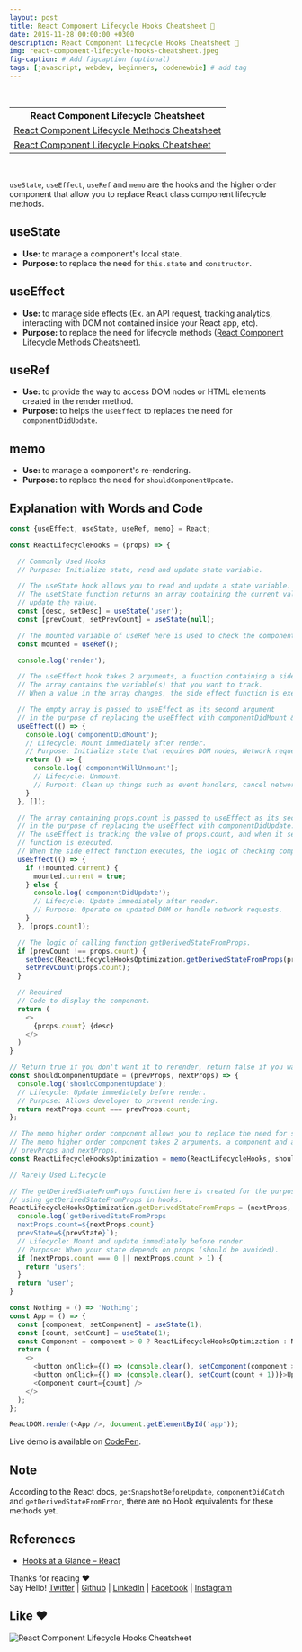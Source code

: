 ```yaml
---
layout: post
title: React Component Lifecycle Hooks Cheatsheet 📄
date: 2019-11-28 00:00:00 +0300
description: React Component Lifecycle Hooks Cheatsheet 📄
img: react-component-lifecycle-hooks-cheatsheet.jpeg
fig-caption: # Add figcaption (optional)
tags: [javascript, webdev, beginners, codenewbie] # add tag
---
```


<br/>

<table>
  <tr>
    <th>React Component Lifecycle Cheatsheet</th>
  </tr>
  <tr>
    <td><a href="/react-component-lifecycle-methods-cheatsheet">React Component Lifecycle Methods Cheatsheet</a></td>
  </tr>
  <tr>
    <td><a href="/react-component-lifecycle-hooks-cheatsheet">React Component Lifecycle Hooks Cheatsheet</a></td>
  </tr>
</table>

<br/>

`useState`, `useEffect`, `useRef` and `memo` are the hooks and the higher order component that allow you to replace React class component lifecycle methods.

## useState

* <strong>Use:</strong> to manage a component's local state.
* <strong>Purpose:</strong> to replace the need for `this.state` and `constructor`.

## useEffect

* <strong>Use:</strong> to manage side effects (Ex. an API request, tracking analytics, interacting with DOM not contained inside your React app, etc).
* <strong>Purpose:</strong> to replace the need for lifecycle methods (<a href="https://dev.to/bunlong/react-component-lifecycle-methods-cheatsheet-1eaf">React Component Lifecycle Methods Cheatsheet</a>).

## useRef

* <strong>Use:</strong> to provide the way to access DOM nodes or HTML elements created in the render method.
* <strong>Purpose:</strong> to helps the `useEffect` to replaces the need for `componentDidUpdate`.

## memo

* <strong>Use:</strong> to manage a component's re-rendering.
* <strong>Purpose:</strong> to replace the need for `shouldComponentUpdate`.

## Explanation with Words and Code

```javascript
const {useEffect, useState, useRef, memo} = React;

const ReactLifecycleHooks = (props) => {

  // Commonly Used Hooks
  // Purpose: Initialize state, read and update state variable.

  // The useState hook allows you to read and update a state variable.
  // The usetState function returns an array containing the current value and the function to 
  // update the value.        
  const [desc, setDesc] = useState('user');
  const [prevCount, setPrevCount] = useState(null);

  // The mounted variable of useRef here is used to check the component is rendered.
  const mounted = useRef();

  console.log('render');

  // The useEffect hook takes 2 arguments, a function containing a side effect action and an array.
  // The array contains the variable(s) that you want to track.
  // When a value in the array changes, the side effect function is executed.

  // The empty array is passed to useEffect as its second argument
  // in the purpose of replacing the useEffect with componentDidMount & componentWillUnmount.
  useEffect(() => {
    console.log('componentDidMount');
    // Lifecycle: Mount immediately after render.
    // Purpose: Initialize state that requires DOM nodes, Network requests and side effects.
    return () => {
      console.log('componentWillUnmount');
      // Lifecycle: Unmount.
      // Purpost: Clean up things such as event handlers, cancel network request, etc.
    }
  }, []);

  // The array containing props.count is passed to useEffect as its second argument
  // in the purpose of replacing the useEffect with componentDidUpdate.
  // The useEffect is tracking the value of props.count, and when it sees a change, the side effect
  // function is executed.
  // When the side effect function executes, the logic of checking componentDidUpdate is executed.
  useEffect(() => {
    if (!mounted.current) {
      mounted.current = true;
    } else {
      console.log('componentDidUpdate');
      // Lifecycle: Update immediately after render.
      // Purpose: Operate on updated DOM or handle network requests.
    }
  }, [props.count]);

  // The logic of calling function getDerivedStateFromProps.
  if (prevCount !== props.count) {
    setDesc(ReactLifecycleHooksOptimization.getDerivedStateFromProps(props, desc));
    setPrevCount(props.count);
  }

  // Required
  // Code to display the component.
  return (
    <>
      {props.count} {desc}
    </>
  )
}

// Return true if you don't want it to rerender, return false if you want it to render.
const shouldComponentUpdate = (prevProps, nextProps) => {
  console.log('shouldComponentUpdate');
  // Lifecycle: Update immediately before render.
  // Purpose: Allows developer to prevent rendering.
  return nextProps.count === prevProps.count;
};

// The memo higher order component allows you to replace the need for shouldComponentUpdate.
// The memo higher order component takes 2 arguments, a component and a comparison function of 
// prevProps and nextProps.
const ReactLifecycleHooksOptimization = memo(ReactLifecycleHooks, shouldComponentUpdate);

// Rarely Used Lifecycle

// The getDerivedStateFromProps function here is created for the purpose of 
// using getDerivedStateFromProps in hooks.
ReactLifecycleHooksOptimization.getDerivedStateFromProps = (nextProps, prevState) => {
  console.log(`getDerivedStateFromProps
  nextProps.count=${nextProps.count}
  prevState=${prevState}`);
  // Lifecycle: Mount and update immediately before render.
  // Purpose: When your state depends on props (should be avoided).
  if (nextProps.count === 0 || nextProps.count > 1) {
    return 'users';
  }
  return 'user';
}

const Nothing = () => 'Nothing';
const App = () => {
  const [component, setComponent] = useState(1);
  const [count, setCount] = useState(1);
  const Component = component > 0 ? ReactLifecycleHooksOptimization : Nothing;  
  return (
    <>
      <button onClick={() => (console.clear(), setComponent(component > 0 ? 0 : 1))}>Mount/Unmount</button>
      <button onClick={() => (console.clear(), setCount(count + 1))}>Update value</button>
      <Component count={count} />
    </>
  );
};

ReactDOM.render(<App />, document.getElementById('app'));
```

Live demo is available on <a href="https://codepen.io/Bunlong/pen/zYYXpZK">CodePen</a>.

## Note

According to the React docs, `getSnapshotBeforeUpdate`, `componentDidCatch` and `getDerivedStateFromError`, there are no Hook equivalents for these methods yet.

## References

* <a href="https://reactjs.org/docs/hooks-intro.html">Hooks at a Glance – React</a>

Thanks for reading ❤ <br/>
Say Hello! <a href="https://twitter.com/bunlongvan">Twitter</a> | <a href="https://github.com/bunlong">Github</a> | <a href="https://www.linkedin.com/in/bunlongvan">LinkedIn</a> | <a href="https://www.facebook.com/codervlog">Facebook</a> | <a href="https://www.instagram.com/codervlog">Instagram</a>

## Like ❤️

![React Component Lifecycle Hooks Cheatsheet]({{site.baseurl}}/assets/img/react-component-lifecycle-hooks-cheatsheet.png)
